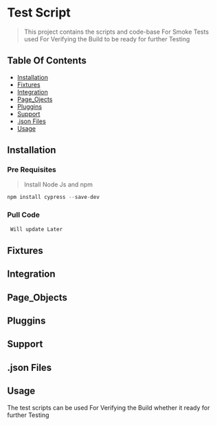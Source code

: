 # Test Script
> This project contains the scripts and code-base For Smoke Tests used For Verifying the Build to be ready for further Testing

## Table Of Contents

- [Installation](#installation)
- [Fixtures](#fixtures)
- [Integration](#integration)
- [Page_Ojects](#page_objects)
- [Pluggins](#pluggins)
- [Support](#support)
- [.json Files](.json_files)
- [Usage](#usage)

## Installation
### Pre Requisites
> Install Node Js and npm
```js
npm install cypress --save-dev
```
### Pull Code
```js
 Will update Later
```
## Fixtures
## Integration
## Page_Objects
## Pluggins
## Support
## .json Files
## Usage
The test scripts can be used For Verifying the Build whether it ready for further Testing
